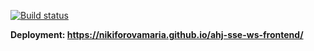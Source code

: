 [![Build status](https://ci.appveyor.com/api/projects/status/8wvbeq5nr78al0hr?svg=true)](https://ci.appveyor.com/project/nikiforovamaria/ahj-sse-ws-frontend)

**Deployment: https://nikiforovamaria.github.io/ahj-sse-ws-frontend/**